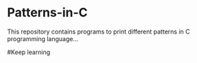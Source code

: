 # Patterns-in-C

This repository contains programs to print different patterns in C programming language...

#Keep learning
